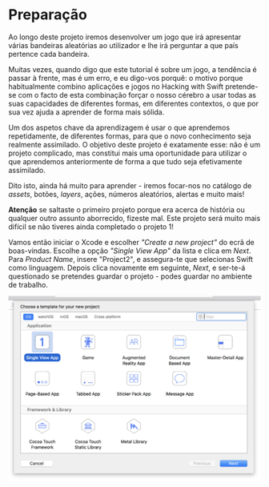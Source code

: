 # Preparação

<!-- YOUTUBE: uwkI_EelDZM -->

Ao longo deste projeto iremos desenvolver um jogo que irá apresentar várias bandeiras aleatórias ao utilizador e lhe irá perguntar a que país pertence cada bandeira.

Muitas vezes, quando digo que este tutorial é sobre um jogo, a tendência é passar à frente, mas é um erro, e eu digo-vos porquê: o motivo porque habitualmente combino aplicações e jogos no Hacking with Swift pretende-se com o facto de esta combinação forçar o nosso cérebro a usar todas as suas capacidades de diferentes formas, em diferentes contextos, o que por sua vez ajuda a aprender de forma mais sólida.

Um dos aspetos chave da aprendizagem é usar o que aprendemos repetidamente, de diferentes formas, para que o novo conhecimento seja realmente assimilado. O objetivo deste projeto é exatamente esse: não é um projeto complicado, mas constitui mais uma oportunidade para utilizar o que aprendemos anteriormente de forma a que tudo seja efetivamente assimilado.

Dito isto, ainda há muito para aprender - iremos focar-nos no catálogo de *assets*, botões, *layers*, ações, números aleatórios, alertas e muito mais!

**Atenção** se saltaste o primeiro projeto porque era acerca de história ou qualquer outro assunto aborrecido, fizeste mal. Este projeto será muito mais difícil se não tiveres ainda completado o projeto 1!


Vamos então iniciar o Xcode e escolher *"Create a new project"* do ecrã de boas-vindas. Escolhe a opção *"Single View App"* da lista e clica em *Next*. Para *Product Name*, insere "Project2", e assegura-te que selecionas Swift como linguagem. Depois clica novamente em seguinte, *Next*,  e ser-te-á questionado se pretendes guardar o projeto - podes guardar no ambiente de trabalho.

![Criar uma nova *Single View App* no Xcode.](2-2.png)
